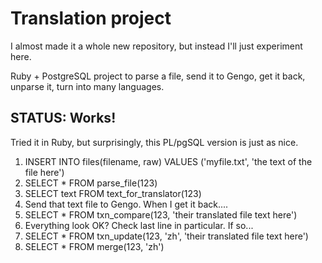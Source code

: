 # Translation project

I almost made it a whole new repository, but instead I'll just experiment here.

Ruby + PostgreSQL project to parse a file, send it to Gengo, get it back, unparse it, turn into many languages.

## STATUS: Works!

Tried it in Ruby, but surprisingly, this PL/pgSQL version is just as nice.

1. INSERT INTO files(filename, raw) VALUES ('myfile.txt', 'the text of the file here')
2. SELECT * FROM parse_file(123)
3. SELECT text FROM text_for_translator(123)
4. Send that text file to Gengo. When I get it back....
5. SELECT * FROM txn_compare(123, 'their translated file text here')
6. Everything look OK?  Check last line in particular.  If so...
7. SELECT * FROM txn_update(123, 'zh', 'their translated file text here')
8. SELECT * FROM merge(123, 'zh')

